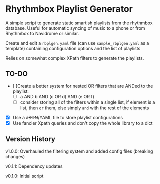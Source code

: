 # Rhythmbox Playlist Generator

A simple script to generate static smartish playlists from the rhythmbox database. Useful for automatic syncing of music to a phone or from Rhythmbox to Navidrome or similar.

Create and edit a `rbplgen.yaml` file (can use `sample_rbplgen.yaml` as a template) containing configuration options and the list of playlists

Relies on somewhat complex XPath filters to generate the playlists.

## TO-DO

- [ ]Create a better system for nested OR filters that are ANDed to the playlist:
  - [ ] a AND b AND (c OR d) AND (e OR f)
  - [ ] consider storing all of the filters within a single list, if element is a list, then `or` them, else simply `and` with the rest of the elements
- [X] Use a ~~JSON~~/YAML file to store playlist configurations
- [X] Use fancier Xpath queries and don't copy the whole library to a dict

## Version History

v1.0.0: Overhauled the filtering system and added config files (breaking changes)

v0.1.1: Dependency updates

v0.1.0: Initial script
